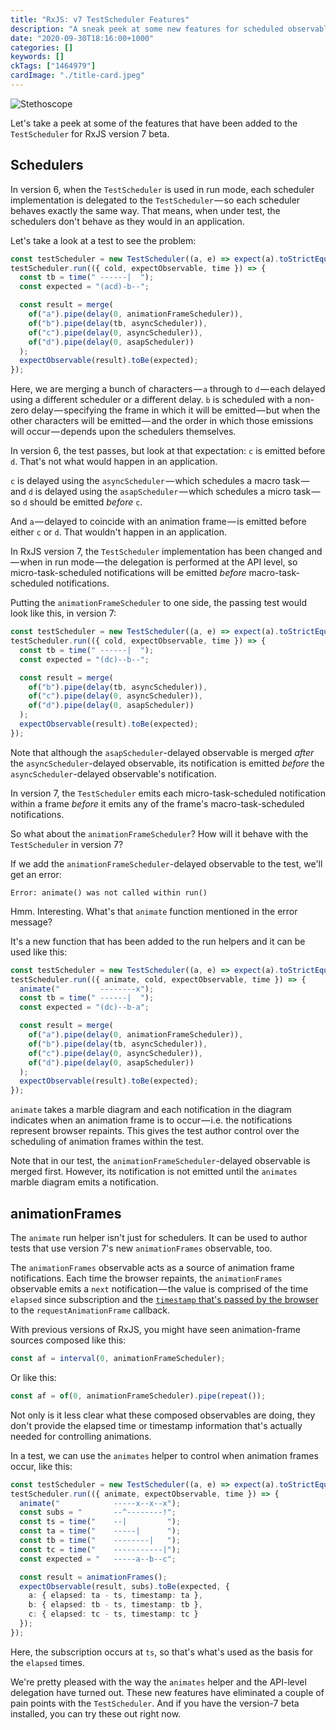 ```yaml
---
title: "RxJS: v7 TestScheduler Features"
description: "A sneak peek at some new features for scheduled observables"
date: "2020-09-30T18:16:00+1000"
categories: []
keywords: []
ckTags: ["1464979"]
cardImage: "./title-card.jpeg"
---
```


![Stethoscope](title.jpeg "Photo by Hush Naidoo on Unsplash")

Let's take a peek at some of the features that have been added to the `TestScheduler` for RxJS version 7 beta.

## Schedulers

In version 6, when the `TestScheduler` is used in run mode, each scheduler implementation is delegated to the `TestScheduler` — so each scheduler behaves exactly the same way. That means, when under test, the schedulers don't behave as they would in an application.

Let's take a look at a test to see the problem:

```ts
const testScheduler = new TestScheduler((a, e) => expect(a).toStrictEqual(e));
testScheduler.run(({ cold, expectObservable, time }) => {
  const tb = time(" ------|  ");
  const expected = "(acd)-b--";

  const result = merge(
    of("a").pipe(delay(0, animationFrameScheduler)),
    of("b").pipe(delay(tb, asyncScheduler)),
    of("c").pipe(delay(0, asyncScheduler)),
    of("d").pipe(delay(0, asapScheduler))
  );
  expectObservable(result).toBe(expected);
});
```

Here, we are merging a bunch of characters — `a` through to `d` — each delayed using a different scheduler or a different delay. `b` is scheduled with a non-zero delay — specifying the frame in which it will be emitted — but when the other characters will be emitted — and the order in which those emissions will occur — depends upon the schedulers themselves.

In version 6, the test passes, but look at that expectation: `c` is emitted before `d`. That's not what would happen in an application.

`c` is delayed using the `asyncScheduler` — which schedules a macro task — and `d` is delayed using the `asapScheduler` — which schedules a micro task — so `d` should be emitted _before_ `c`.

And `a` — delayed to coincide with an animation frame — is emitted before either `c` or `d`. That wouldn't happen in an application.

In RxJS version 7, the `TestScheduler` implementation has been changed and — when in run mode — the delegation is performed at the API level, so micro-task-scheduled notifications will be emitted _before_ macro-task-scheduled notifications.

Putting the `animationFrameScheduler` to one side, the passing test would look like this, in version 7:

```ts
const testScheduler = new TestScheduler((a, e) => expect(a).toStrictEqual(e));
testScheduler.run(({ cold, expectObservable, time }) => {
  const tb = time(" ------|  ");
  const expected = "(dc)--b--";

  const result = merge(
    of("b").pipe(delay(tb, asyncScheduler)),
    of("c").pipe(delay(0, asyncScheduler)),
    of("d").pipe(delay(0, asapScheduler))
  );
  expectObservable(result).toBe(expected);
});
```

Note that although the `asapScheduler`-delayed observable is merged _after_ the `asyncScheduler`-delayed observable, its notification is emitted _before_ the `asyncScheduler`-delayed observable's notification.

In version 7, the `TestScheduler` emits each micro-task-scheduled notification within a frame _before_ it emits any of the frame's macro-task-scheduled notifications.

So what about the `animationFrameScheduler`? How will it behave with the `TestScheduler` in version 7?

If we add the `animationFrameScheduler`-delayed observable to the test, we'll get an error:

```text
Error: animate() was not called within run()
```

Hmm. Interesting. What's that `animate` function mentioned in the error message?

It's a new function that has been added to the run helpers and it can be used like this:

```ts
const testScheduler = new TestScheduler((a, e) => expect(a).toStrictEqual(e));
testScheduler.run(({ animate, cold, expectObservable, time }) => {
  animate("         --------x");
  const tb = time(" ------|  ");
  const expected = "(dc)--b-a";

  const result = merge(
    of("a").pipe(delay(0, animationFrameScheduler)),
    of("b").pipe(delay(tb, asyncScheduler)),
    of("c").pipe(delay(0, asyncScheduler)),
    of("d").pipe(delay(0, asapScheduler))
  );
  expectObservable(result).toBe(expected);
});
```

`animate` takes a marble diagram and each notification in the diagram indicates when an animation frame is to occur — i.e. the notifications represent browser repaints. This gives the test author control over the scheduling of animation frames within the test.

Note that in our test, the `animationFrameScheduler`-delayed observable is merged first. However, its notification is not emitted until the `animates` marble diagram emits a notification.

## animationFrames

The `animate` run helper isn't just for schedulers. It can be used to author tests that use version 7's new `animationFrames` observable, too.

The `animationFrames` observable acts as a source of animation frame notifications. Each time the browser repaints, the `animationFrames` observable emits a `next` notification — the value is comprised of the time `elapsed` since subscription and the [`timestamp` that's passed by the browser](https://developer.mozilla.org/en-US/docs/Web/API/window/requestAnimationFrame) to the `requestAnimationFrame` callback.

With previous versions of RxJS, you might have seen animation-frame sources composed like this:

```ts
const af = interval(0, animationFrameScheduler);
```

Or like this:

```ts
const af = of(0, animationFrameScheduler).pipe(repeat());
```

Not only is it less clear what these composed observables are doing, they don't provide the elapsed time or timestamp information that's actually needed for controlling animations.

In a test, we can use the `animates` helper to control when animation frames occur, like this:

```ts
const testScheduler = new TestScheduler((a, e) => expect(a).toStrictEqual(e));
testScheduler.run(({ animate, expectObservable, time }) => {
  animate("            -----x--x--x");
  const subs = "       --^--------!";
  const ts = time("    --|         ");
  const ta = time("    -----|      ");
  const tb = time("    --------|   ");
  const tc = time("    -----------|");
  const expected = "   -----a--b--c";

  const result = animationFrames();
  expectObservable(result, subs).toBe(expected, {
    a: { elapsed: ta - ts, timestamp: ta },
    b: { elapsed: tb - ts, timestamp: tb },
    c: { elapsed: tc - ts, timestamp: tc }
  });
});
```

Here, the subscription occurs at `ts`, so that's what's used as the basis for the `elapsed` times.

We're pretty pleased with the way the `animates` helper and the API-level delegation have turned out. These new features have eliminated a couple of pain points with the `TestScheduler`. And if you have the version-7 beta installed, you can try these out right now.
